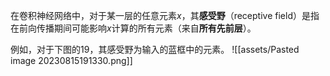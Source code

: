 在卷积神经网络中，对于某一层的任意元素$x$，其**感受野**（receptive field）是指在前向传播期间可能影响$x$计算的所有元素（来自**所有先前层**）。

例如，对于下图的19，其感受野为输入的蓝框中的元素。
![[assets/Pasted image 20230815191330.png]]